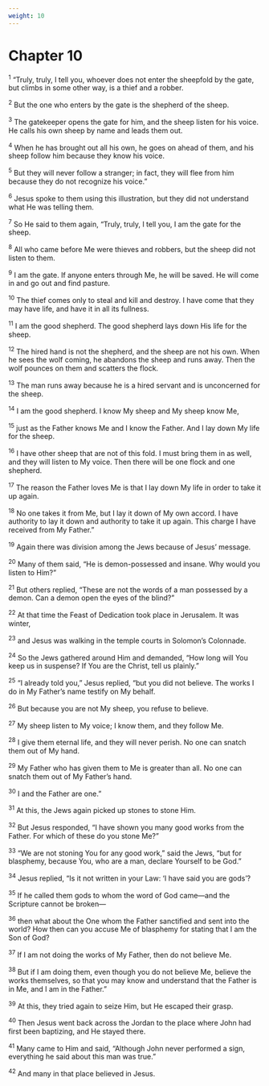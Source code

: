 ```yaml
---
weight: 10
---
```


# Chapter 10

<sup>1</sup> “Truly, truly, I tell you, whoever does not enter the sheepfold by the gate, but climbs in some other way, is a thief and a robber. 

<sup>2</sup> But the one who enters by the gate is the shepherd of the sheep. 

<sup>3</sup> The gatekeeper opens the gate for him, and the sheep listen for his voice. He calls his own sheep by name and leads them out. 

<sup>4</sup> When he has brought out all his own, he goes on ahead of them, and his sheep follow him because they know his voice. 

<sup>5</sup> But they will never follow a stranger; in fact, they will flee from him because they do not recognize his voice.” 

<sup>6</sup> Jesus spoke to them using this illustration, but they did not understand what He was telling them. 

<sup>7</sup> So He said to them again, “Truly, truly, I tell you, I am the gate for the sheep. 

<sup>8</sup> All who came before Me were thieves and robbers, but the sheep did not listen to them. 

<sup>9</sup> I am the gate. If anyone enters through Me, he will be saved. He will come in and go out and find pasture. 

<sup>10</sup> The thief comes only to steal and kill and destroy. I have come that they may have life, and have it in all its fullness. 

<sup>11</sup> I am the good shepherd. The good shepherd lays down His life for the sheep. 

<sup>12</sup> The hired hand is not the shepherd, and the sheep are not his own. When he sees the wolf coming, he abandons the sheep and runs away. Then the wolf pounces on them and scatters the flock. 

<sup>13</sup> The man runs away because he is a hired servant and is unconcerned for the sheep. 

<sup>14</sup> I am the good shepherd. I know My sheep and My sheep know Me, 

<sup>15</sup> just as the Father knows Me and I know the Father. And I lay down My life for the sheep. 

<sup>16</sup> I have other sheep that are not of this fold. I must bring them in as well, and they will listen to My voice. Then there will be one flock and one shepherd. 

<sup>17</sup> The reason the Father loves Me is that I lay down My life in order to take it up again. 

<sup>18</sup> No one takes it from Me, but I lay it down of My own accord. I have authority to lay it down and authority to take it up again. This charge I have received from My Father.” 

<sup>19</sup> Again there was division among the Jews because of Jesus’ message. 

<sup>20</sup> Many of them said, “He is demon-possessed and insane. Why would you listen to Him?” 

<sup>21</sup> But others replied, “These are not the words of a man possessed by a demon. Can a demon open the eyes of the blind?” 

<sup>22</sup> At that time the Feast of Dedication took place in Jerusalem. It was winter, 

<sup>23</sup> and Jesus was walking in the temple courts in Solomon’s Colonnade. 

<sup>24</sup> So the Jews gathered around Him and demanded, “How long will You keep us in suspense? If You are the Christ, tell us plainly.” 

<sup>25</sup> “I already told you,” Jesus replied, “but you did not believe. The works I do in My Father’s name testify on My behalf. 

<sup>26</sup> But because you are not My sheep, you refuse to believe. 

<sup>27</sup> My sheep listen to My voice; I know them, and they follow Me. 

<sup>28</sup> I give them eternal life, and they will never perish. No one can snatch them out of My hand. 

<sup>29</sup> My Father who has given them to Me is greater than all. No one can snatch them out of My Father’s hand. 

<sup>30</sup> I and the Father are one.” 

<sup>31</sup> At this, the Jews again picked up stones to stone Him. 

<sup>32</sup> But Jesus responded, “I have shown you many good works from the Father. For which of these do you stone Me?” 

<sup>33</sup> “We are not stoning You for any good work,” said the Jews, “but for blasphemy, because You, who are a man, declare Yourself to be God.” 

<sup>34</sup> Jesus replied, “Is it not written in your Law: ‘I have said you are gods’? 

<sup>35</sup> If he called them gods to whom the word of God came—and the Scripture cannot be broken— 

<sup>36</sup> then what about the One whom the Father sanctified and sent into the world? How then can you accuse Me of blasphemy for stating that I am the Son of God? 

<sup>37</sup> If I am not doing the works of My Father, then do not believe Me. 

<sup>38</sup> But if I am doing them, even though you do not believe Me, believe the works themselves, so that you may know and understand that the Father is in Me, and I am in the Father.” 

<sup>39</sup> At this, they tried again to seize Him, but He escaped their grasp. 

<sup>40</sup> Then Jesus went back across the Jordan to the place where John had first been baptizing, and He stayed there. 

<sup>41</sup> Many came to Him and said, “Although John never performed a sign, everything he said about this man was true.” 

<sup>42</sup> And many in that place believed in Jesus. 


